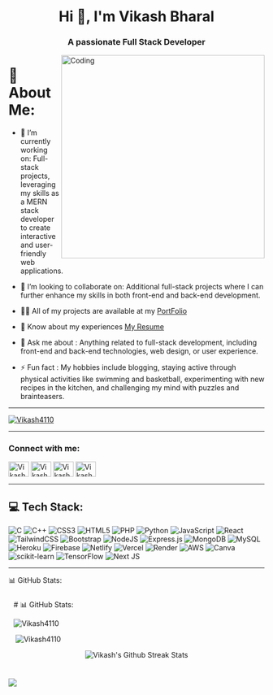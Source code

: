 <h1 align="center">Hi 👋, I'm Vikash Bharal</h1>
<h3 align="center">A passionate Full Stack Developer</h3>
<img align="right" alt="Coding" width="400" src="https://cdn.dribbble.com/users/1162077/screenshots/5403918/focus-animation.gif">

# 💫 About Me:

- 🔭 I’m currently working on: Full-stack projects, leveraging my skills as a MERN stack developer to create interactive and user-friendly web applications.

- 👯 I’m looking to collaborate on: Additional full-stack projects where I can further enhance my skills in both front-end and back-end development.

- 👨‍💻 All of my projects are available at my [PortFolio](https://vikashbharal.vercel.app)

- 📄 Know about my experiences [My Resume](https://drive.google.com/file/d/10OueP9sxe8zQpowTVts2HvPksfda_fcg/view?usp=sharing)

- 💬 Ask me about : Anything related to full-stack development, including front-end and back-end technologies, web design, or user experience.
- ⚡ Fun fact : My hobbies include blogging, staying active through physical activities like swimming and basketball, experimenting with new recipes in the kitchen, and challenging my mind with puzzles and brainteasers.
<hr>
<p align="left"> <a href="https://github.com/ryo-ma/github-profile-trophy"><img src="https://github-profile-trophy.vercel.app/?username=Vikash4110&margin-w=15&margin-h=15&no-bg=true&theme=onedark" alt="Vikash4110" /></a> </p>

<hr>

<h3 align="left">Connect with me:</h3>
<p align="left">
<a href="www.linkedin.com/in/vikash-bharal-5a2a49238" target="blank"><img align="center" src="https://raw.githubusercontent.com/rahuldkjain/github-profile-readme-generator/master/src/images/icons/Social/linked-in-alt.svg" alt="Vikash-Bharal" height="30" width="40" /></a>
<a href="https://www.instagram.com/its_me_vikash18/" target="blank"><img align="center" src="https://raw.githubusercontent.com/rahuldkjain/github-profile-readme-generator/master/src/images/icons/Social/instagram.svg" alt="Vikash-Bharal" height="30" width="40" /></a>
<a href="https://www.youtube.com/channel/UC6HDiYhkf6bMHz_CCbVi41A" target="blank"><img align="center" src="https://raw.githubusercontent.com/rahuldkjain/github-profile-readme-generator/master/src/images/icons/Social/youtube.svg" alt="Vikash-Bharal" height="30" width="40" /></a>
<a href="https://leetcode.com/u/bharal224/" target="blank"><img align="center" src="https://raw.githubusercontent.com/rahuldkjain/github-profile-readme-generator/master/src/images/icons/Social/leet-code.svg" alt="Vikash-Bharal" height="30" width="40" /></a>
</p>
<hr>

## 💻 Tech Stack:
![C](https://img.shields.io/badge/c-%2300599C.svg?style=for-the-badge&logo=c&logoColor=white) 
![C++](https://img.shields.io/badge/c++-%2300599C.svg?style=for-the-badge&logo=c%2B%2B&logoColor=white) 
![CSS3](https://img.shields.io/badge/css3-%231572B6.svg?style=for-the-badge&logo=css3&logoColor=white) 
![HTML5](https://img.shields.io/badge/html5-%23E34F26.svg?style=for-the-badge&logo=html5&logoColor=white) 
![PHP](https://img.shields.io/badge/php-%23777BB4.svg?style=for-the-badge&logo=php&logoColor=white) 
![Python](https://img.shields.io/badge/python-3670A0?style=for-the-badge&logo=python&logoColor=ffdd54) 
![JavaScript](https://img.shields.io/badge/javascript-%23323330.svg?style=for-the-badge&logo=javascript&logoColor=%23F7DF1E) 
![React](https://img.shields.io/badge/react-%2320232a.svg?style=for-the-badge&logo=react&logoColor=%2361DAFB) 
![TailwindCSS](https://img.shields.io/badge/tailwindcss-%2338B2AC.svg?style=for-the-badge&logo=tailwind-css&logoColor=white) 
![Bootstrap](https://img.shields.io/badge/bootstrap-%238511FA.svg?style=for-the-badge&logo=bootstrap&logoColor=white) 
![NodeJS](https://img.shields.io/badge/node.js-6DA55F?style=for-the-badge&logo=node.js&logoColor=white) 
![Express.js](https://img.shields.io/badge/express.js-%23404d59.svg?style=for-the-badge&logo=express&logoColor=%2361DAFB) 
![MongoDB](https://img.shields.io/badge/MongoDB-%234ea94b.svg?style=for-the-badge&logo=mongodb&logoColor=white) 
![MySQL](https://img.shields.io/badge/mysql-4479A1.svg?style=for-the-badge&logo=mysql&logoColor=white) 
![Heroku](https://img.shields.io/badge/heroku-%23430098.svg?style=for-the-badge&logo=heroku&logoColor=white) 
![Firebase](https://img.shields.io/badge/firebase-%23039BE5.svg?style=for-the-badge&logo=firebase) 
![Netlify](https://img.shields.io/badge/netlify-%23000000.svg?style=for-the-badge&logo=netlify&logoColor=#00C7B7) 
![Vercel](https://img.shields.io/badge/vercel-%23000000.svg?style=for-the-badge&logo=vercel&logoColor=white) 
![Render](https://img.shields.io/badge/Render-%46E3B7.svg?style=for-the-badge&logo=render&logoColor=white) 
![AWS](https://img.shields.io/badge/AWS-%23FF9900.svg?style=for-the-badge&logo=amazon-aws&logoColor=white) 
![Canva](https://img.shields.io/badge/Canva-%2300C4CC.svg?style=for-the-badge&logo=Canva&logoColor=white) 
![scikit-learn](https://img.shields.io/badge/scikit--learn-%23F7931E.svg?style=for-the-badge&logo=scikit-learn&logoColor=white) 
![TensorFlow](https://img.shields.io/badge/TensorFlow-%23FF6F00.svg?style=for-the-badge&logo=TensorFlow&logoColor=white) 
![Next JS](https://img.shields.io/badge/Next-black?style=for-the-badge&logo=next.js&logoColor=white) 

<hr>

📊 GitHub Stats:
  <div style="flex: 1; padding: 10px;">
      # 📊 GitHub Stats:
      <br>
      <p><img src="https://github-readme-stats.vercel.app/api/top-langs?username=Vikash4110&show_icons=true&locale=en&layout=compact" alt="Vikash4110" /></p>
      <p>&nbsp;<img  src="https://github-readme-stats.vercel.app/api?username=Vikash4110&show_icons=true&locale=en" alt="Vikash4110" /></p>
      <p align="center"><img src="http://github-readme-streak-stats.herokuapp.com?user=Vikash4110&theme=dark&hide_border=true" alt="Vikash's Github Streak Stats" ></p>
    </div>

[![](https://visitcount.itsvg.in/api?id=Vikash4110&icon=0&color=0)](https://visitcount.itsvg.in)

<!-- Proudly created with GPRM ( https://gprm.itsvg.in ) -->
